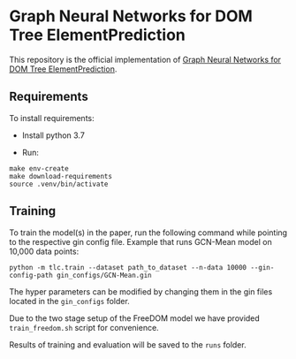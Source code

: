 [comment]: <> (>📋  A template README.md for code accompanying a Machine Learning paper)

# Graph Neural Networks for DOM Tree ElementPrediction

This repository is the official implementation of [Graph Neural Networks for DOM Tree ElementPrediction](?). 

[comment]: <> (>📋  Optional: include a graphic explaining your approach/main result, bibtex entry, link to demos, blog posts and tutorials)

## Requirements

To install requirements:


- Install python 3.7

- Run:
```setup
make env-create
make download-requirements
source .venv/bin/activate
```

[comment]: <> (>📋  Describe how to set up the environment, e.g. pip/conda/docker commands, download datasets, etc...)

## Training

To train the model(s) in the paper, run the following command while pointing to the respective gin config file. 
Example that runs GCN-Mean model on 10,000 data points:
```train
python -m tlc.train --dataset path_to_dataset --n-data 10000 --gin-config-path gin_configs/GCN-Mean.gin
```
The hyper parameters can be modified by changing them in the gin files located in the `gin_configs` folder.

Due to the two stage setup of the FreeDOM model we have provided `train_freedom.sh` script for convenience.

Results of training and evaluation will be saved to the `runs` folder.


